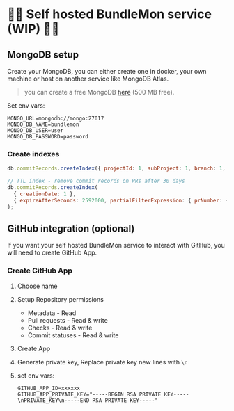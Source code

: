 # 🚧🚧 Self hosted BundleMon service (WIP) 🚧🚧

## MongoDB setup

Create your MongoDB, you can either create one in docker, your own machine or host on another service like MongoDB Atlas.

> you can create a free MongoDB [here](https://www.mongodb.com) (500 MB free).

Set env vars:

```
MONGO_URL=mongodb://mongo:27017
MONGO_DB_NAME=bundlemon
MONGO_DB_USER=user
MONGO_DB_PASSWORD=password
```

### Create indexes

```js
db.commitRecords.createIndex({ projectId: 1, subProject: 1, branch: 1, creationDate: -1 });

// TTL index - remove commit records on PRs after 30 days
db.commitRecords.createIndex(
  { creationDate: 1 },
  { expireAfterSeconds: 2592000, partialFilterExpression: { prNumber: { $exists: true } } }
);
```

## GitHub integration (optional)

If you want your self hosted BundleMon service to interact with GitHub, you will need to create GitHub App.

### Create GitHub App

1. Choose name
2. Setup Repository permissions
   - Metadata - Read
   - Pull requests - Read & write
   - Checks - Read & write
   - Commit statuses - Read & write
3. Create App
4. Generate private key, Replace private key new lines with `\n`
5. set env vars:

   ```
   GITHUB_APP_ID=xxxxxx
   GITHUB_APP_PRIVATE_KEY="-----BEGIN RSA PRIVATE KEY-----\nPRIVATE_KEY\n-----END RSA PRIVATE KEY-----"
   ```
